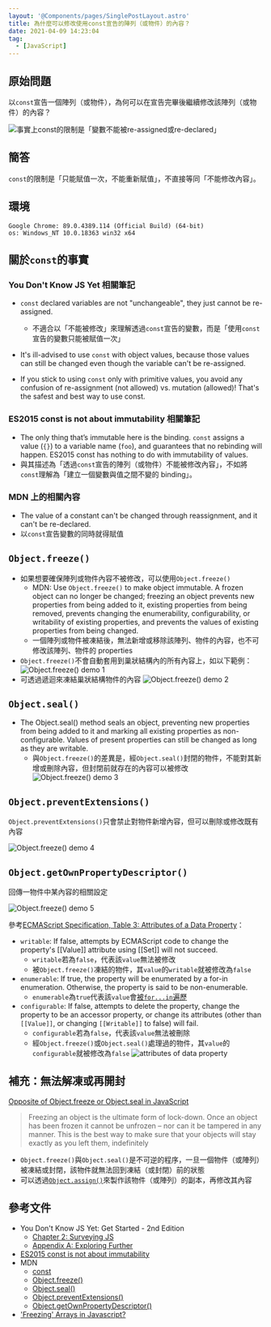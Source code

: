 ```yaml
---
layout: '@Components/pages/SinglePostLayout.astro'
title: 為什麼可以修改使用const宣告的陣列（或物件）的內容？
date: 2021-04-09 14:23:04
tag:
  - [JavaScript]
---
```


## 原始問題

以`const`宣告一個陣列（或物件），為何可以在宣告完畢後繼續修改該陣列（或物件）的內容？

![事實上const的限制是「變數不能被re-assigned或re-declared」](/2021/array-mutation/騎士王的提問時間.jpg)

## 簡答

`const`的限制是「只能賦值一次，不能重新賦值」，不直接等同「不能修改內容」。

## 環境

```
Google Chrome: 89.0.4389.114 (Official Build) (64-bit)
os: Windows_NT 10.0.18363 win32 x64
```

## 關於`const`的事實

### You Don't Know JS Yet 相關筆記

- `const` declared variables are not "unchangeable", they just cannot be re-assigned.

  - 不適合以「不能被修改」來理解透過`const`宣告的變數，而是「使用`const`宣告的變數只能被賦值一次」
  <script src="https://gist.github.com/tzynwang/bf4ef105981d115a11ae4eb761e34ac8.js"></script>

- It's ill-advised to use `const` with object values, because those values can still be changed even though the variable can't be re-assigned.

<script src="https://gist.github.com/tzynwang/b7f3ee4e1e7c8936a98bb8f7fa76b634.js"></script>

- If you stick to using `const` only with primitive values, you avoid any confusion of re-assignment (not allowed) vs. mutation (allowed)! That's the safest and best way to use const.

### ES2015 const is not about immutability 相關筆記

<script src="https://gist.github.com/tzynwang/0945c27501de984d3aaa410bf55a08ce.js"></script>

- The only thing that’s immutable here is the binding. `const` assigns a value (`{}`) to a variable name (`foo`), and guarantees that no rebinding will happen. ES2015 const has nothing to do with immutability of values.
- 與其描述為「透過`const`宣告的陣列（或物件）不能被修改內容」，不如將`const`理解為「建立一個變數與值之間不變的 binding」。

### MDN 上的相關內容

- The value of a constant can't be changed through reassignment, and it can't be re-declared.
- 以`const`宣告變數的同時就得賦值
  <script src="https://gist.github.com/tzynwang/b92649f9945fb3cb92275cf448adb199.js"></script>

## `Object.freeze()`

- 如果想要確保陣列或物件內容不被修改，可以使用`Object.freeze()`
  - MDN: Use `Object.freeze()` to make object immutable. A frozen object can no longer be changed; freezing an object prevents new properties from being added to it, existing properties from being removed, prevents changing the enumerability, configurability, or writability of existing properties, and prevents the values of existing properties from being changed.
  - 一個陣列或物件被凍結後，無法新增或移除該陣列、物件的內容，也不可修改該陣列、物件的 properties
- `Object.freeze()`不會自動套用到巢狀結構內的所有內容上，如以下範例：
  <script src="https://gist.github.com/tzynwang/a52efc027532899027d7d0e0c9f1cfef.js"></script>
  ![Object.freeze() demo 1](/2021/array-mutation/object-freeze-demo-1.png)
- 可透過遞迴來凍結巢狀結構物件的內容
  <script src="https://gist.github.com/tzynwang/e7a3cf50d030d90f05eee59257806b1e.js"></script>
  ![Object.freeze() demo 2](/2021/array-mutation/object-freeze-demo-2.png)

## `Object.seal()`

- The Object.seal() method seals an object, preventing new properties from being added to it and marking all existing properties as non-configurable. Values of present properties can still be changed as long as they are writable.
  - 與`Object.freeze()`的差異是，經`Object.seal()`封閉的物件，不能對其新增或刪除內容，但封閉前就存在的內容可以被修改
    <script src="https://gist.github.com/tzynwang/1e8917a16a8450fb76fd5a6bd34201e9.js"></script>
    ![Object.freeze() demo 3](/2021/array-mutation/object-freeze-demo-3.png)

## `Object.preventExtensions()`

`Object.preventExtensions()`只會禁止對物件新增內容，但可以刪除或修改既有內容

<script src="https://gist.github.com/tzynwang/034ffb5ed714a851cc2e35c5b8a148df.js"></script>

![Object.freeze() demo 4](/2021/array-mutation/object-freeze-demo-4.png)

## `Object.getOwnPropertyDescriptor()`

回傳一物件中某內容的相關設定

<script src="https://gist.github.com/tzynwang/e0618d9ef2d4fa0b153ad6d9347ae8ee.js"></script>

![Object.freeze() demo 5](/2021/array-mutation/object-freeze-demo-5.png)

參考[ECMAScript Specification, Table 3: Attributes of a Data Property](https://tc39.es/ecma262/#table-data-property-attributes)：

- `writable`: If false, attempts by ECMAScript code to change the property's [[Value]] attribute using [[Set]] will not succeed.
  - `writable`若為`false`，代表該`value`無法被修改
  - 被`Object.freeze()`凍結的物件，其`value`的`writable`就被修改為`false`
- `enumerable`: If true, the property will be enumerated by a for-in enumeration. Otherwise, the property is said to be non-enumerable.
  - `enumerable`為`true`代表該`value`會[被`for...in`遍歷](https://developer.mozilla.org/en-US/docs/Web/JavaScript/Reference/Statements/for...in)
- `configurable`: If false, attempts to delete the property, change the property to be an accessor property, or change its attributes (other than `[[Value]]`, or changing `[[Writable]]` to false) will fail.
  - `configurable`若為`false`，代表該`value`無法被刪除
  - 經`Object.freeze()`或`Object.seal()`處理過的物件，其`value`的`configurable`就被修改為`false`
    ![attributes of data property](/2021/array-mutation/attributes-of-data-property.png)

## 補充：無法解凍或再開封

[Opposite of Object.freeze or Object.seal in JavaScript](https://stackoverflow.com/questions/19293321/opposite-of-object-freeze-or-object-seal-in-javascript)

> Freezing an object is the ultimate form of lock-down. Once an object has been frozen it cannot be unfrozen – nor can it be tampered in any manner. This is the best way to make sure that your objects will stay exactly as you left them, indefinitely

- `Object.freeze()`與`Object.seal()`是不可逆的程序，一旦一個物件（或陣列）被凍結或封閉，該物件就無法回到凍結（或封閉）前的狀態
- 可以透過[`Object.assign()`](https://developer.mozilla.org/en-US/docs/Web/JavaScript/Reference/Global_Objects/Object/assign)來製作該物件（或陣列）的副本，再修改其內容

## 參考文件

- You Don't Know JS Yet: Get Started - 2nd Edition
  - [Chapter 2: Surveying JS](https://github.com/getify/You-Dont-Know-JS/blob/2nd-ed/get-started/ch2.md)
  - [Appendix A: Exploring Further](https://github.com/getify/You-Dont-Know-JS/blob/2nd-ed/get-started/apA.md)
- [ES2015 const is not about immutability](https://mathiasbynens.be/notes/es6-const)
- MDN
  - [const](https://developer.mozilla.org/en-US/docs/Web/JavaScript/Reference/Statements/const)
  - [Object.freeze()](https://developer.mozilla.org/en-US/docs/Web/JavaScript/Reference/Global_Objects/Object/freeze)
  - [Object.seal()](https://developer.mozilla.org/en-US/docs/Web/JavaScript/Reference/Global_Objects/Object/seal)
  - [Object.preventExtensions()](https://developer.mozilla.org/en-US/docs/Web/JavaScript/Reference/Global_Objects/Object/preventExtensions)
  - [Object.getOwnPropertyDescriptor()](https://developer.mozilla.org/en-US/docs/Web/JavaScript/Reference/Global_Objects/Object/getOwnPropertyDescriptor)
- ['Freezing' Arrays in Javascript?](https://stackoverflow.com/questions/7509894/freezing-arrays-in-javascript)
